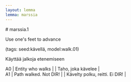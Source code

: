 ```yaml
---
layout: lemma
lemma: marssia
---
```


<div class="sense">
# <span class="sensename">marssia.1</span>

<span class="description">Use one's feet to advance</span>

(tags: seed:kävellä, model:walk.01)

<span class="description">Käyttää jalkoja etenemiseen</span>

A0 | Entity who walks |   | Taho, joka kävelee |  
A1 | Path walked. Not DIR! |   | Kävelty polku, reitti. Ei DIR! |  

</div>

